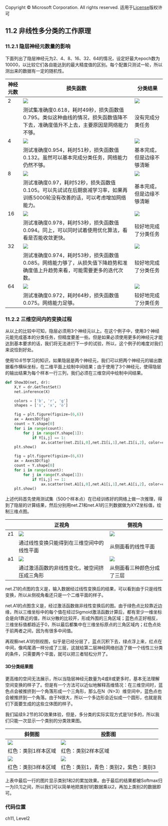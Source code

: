 Copyright © Microsoft Corporation. All rights reserved.
  适用于[License](https://github.com/Microsoft/ai-edu/blob/master/LICENSE.md)版权许可

## 11.2 非线性多分类的工作原理

### 11.2.1 隐层神经元数量的影响

下面列出了隐层神经元为2、4、8、16、32、64的情况，设定好最大epoch数为10000，以比较它们各自能达到的最大精度值的区别。每个配置只测试一轮，所以测出来的数据有一定的随机性。

|神经元数|损失函数|分类结果|
|---|---|---|
|2|<img src='../Images/11/loss_n2.png'/>|<img src='../Images/11/result_n2.png'/>|
||测试集准确度0.618，耗时49秒，损失函数值0.795。类似这种曲线的情况，损失函数值降不下去，准确度值升不上去，主要原因是网络能力不够。|没有完成分类任务|
|4|<img src='../Images/11/loss_n4.png'/>|<img src='../Images/11/result_n4.png'/>|
||测试准确度0.954，耗时51秒，损失函数值0.132。虽然可以基本完成分类任务，网络能力仍然不够。|基本完成，但是边缘不够清晰|
|8|<img src='../Images/11/loss_n8.png'/>|<img src='../Images/11/result_n8.png'/>|
||测试准确度0.97，耗时52秒，损失函数值0.105。可以先试试在后期衰减学习率，如果再训练5000轮没有改善的话，可以考虑增加网络能力。|基本完成，但是边缘不够清晰|
|16|<img src='../Images/11/loss_n16.png'/>|<img src='../Images/11/result_n16.png'/>|
||测试准确度0.978，耗时53秒，损失函数值0.094。同上，可以同时试着使用优化算法，看看是否能收敛更快。|较好地完成了分类任务|
|32|<img src='../Images/11/loss_n32.png'/>|<img src='../Images/11/result_n32.png'/>|
||测试准确度0.974，耗时53秒，损失函数值0.085。网络能力够了，从损失值下降趋势和准确度值上升趋势来看，可能需要更多的迭代次数。|较好地完成了分类任务|
|64|<img src='../Images/11/loss_n64.png'/>|<img src='../Images/11/result_n64.png'/>|
||测试准确度0.972，耗时64秒，损失函数值0.075。网络能力足够。|较好地完成了分类任务|

### 11.2.2 三维空间内的变换过程

从以上的比较中可知，隐层必须用3个神经元以上。在这个例子中，使用3个神经元能完成基本的分类任务，但精度要差一些。但是如果必须使用更多的神经元才能达到基本要求的话，我们将无法进行下一步的试验，所以，这个例子的难度对我们来说恰到好处。

使用10.6节学习的知识，如果隐层是两个神经元，我们可以把两个神经元的输出数据看作横纵坐标，在二维平面上绘制中间结果；由于使用了3个神经元，使得隐层的输出结果为每个样本一行三列，我们必须在三维空间中绘制中间结果。

```Python
def Show3D(net, dr):
    X,Y = dr.GetTestSet()
    net.inference(X)

    colors = ['b', 'r', 'g']
    shapes = ['s', 'x', 'o']

    fig = plt.figure(figsize=(6,6))
    ax = Axes3D(fig)
    count = Y.shape[0]
    for i in range(count):
        for j in range(Y.shape[1]):
            if Y[i,j] == 1:
                ax.scatter(net.Z1[i,0],net.Z1[i,1],net.Z1[i,2], color=colors[j], marker=shapes[j])
    plt.show()

    fig = plt.figure(figsize=(6,6))
    ax = Axes3D(fig)
    count = Y.shape[0]
    for i in range(count):
        for j in range(Y.shape[1]):
            if Y[i,j] == 1:
                ax.scatter(net.A1[i,0],net.A1[i,1],net.A1[i,2], color=colors[j], marker=shapes[j])
    plt.show()
```

上述代码首先使用测试集（500个样本点）在已经训练好的网络上做一次推理，得到了隐层的计算结果，然后分别用net.Z1和net.A1的三列数据做为XYZ坐标值，绘制三维点图。

||正视角|侧视角|
|---|---|---|
|z1|<img src='../Images/11/bank_z1_1.png'/>|<img src='../Images/11/bank_z1_2.png'/>|
||通过线性变换只能得到在三维空间中的线性平面|从侧面看的线性平面|
|a1|<img src='../Images/11/bank_a1_1.png'/>|<img src='../Images/11/bank_a1_2.png'/>|
||通过激活函数的非线性变化，被空间挤压成三角形|从侧面看三种颜色分成了三层|

net.Z1的点图的含义是，输入数据经过线性变换后的结果，可以看到由于只是线性变换，所以从侧视角看还只是一个二维平面的样子。

net.A1的点图含义是，经过激活函数做非线性变换后的图。由于绿色点比较靠近边缘，所以三维坐标中的每个值在经过Sigmoid激活函数计算后，都有至少一维坐标会是向1靠近的值，所以分散的比较开，形成外围的三角区域；蓝色点正好相反，三维坐标值都趋近于0，所以最后都集中在三维坐标原点的三角区域内；红色点处于前两者之间，因为有很多中间值。

再观察net.A1的侧视图，似乎是已经分层了，蓝点沉积下去，绿点浮上来，红点在中间，像鸡尾酒一样分成了三层，这就给第二层神经网络创造了做一个线性三分类的条件，只需要两个平面，就可以把三者轻松分开了。

#### 3D分类结果图

更高维的空间无法展示，所以当隐层神经元数量为4或8或更多时，基本无法理解空间变换的样子了。但是有一个方法可以近似地解释高维情况：在三维空间时，蓝色点会被推挤到一个角落形成一个三角形，那么在N（N>3）维空间中，蓝色点也会被推挤到一个角落。由于N很大，所以一个多边形会近似成一个圆形，也就是我们下面要生成的这些立体图的样子。

我们延续9.2节的3D效果体验，但是，多分类的实际实现方式是1对多的，所以我们只能一次显示一个类别的分类效果图。

|斜侧图|投影图|
|---|---|
|<img src='../Images/11/multiple_3d_c1_1.png'/>|<img src='../Images/11/multiple_3d_c2_1.png'/>|
|红色：类别1样本区域|红色：类别2样本区域|
|<img src='../Images/11/multiple_3d_c3_1.png'/>|<img src='../Images/11/multiple_3d_c1_c2_1.png'/>|
|红色：类别3样本区域|红色：类别1，青色：类别2，紫色：类别3|

上表中最后一行的图片显示类别1和2的累加效果。由于最后的结果都被Softmax归一为[0,1]之间，所以我们可以简单地把类别1的数据乘以2，再加上类别2的数据即可。

### 代码位置

ch11, Level2
